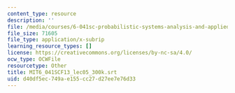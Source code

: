```yaml
---
content_type: resource
description: ''
file: /media/courses/6-041sc-probabilistic-systems-analysis-and-applied-probability-fall-2013/d40df5ec749ae155cc27d27ee7e76d33_MIT6_041SCF13_lec05_300k.srt
file_size: 71605
file_type: application/x-subrip
learning_resource_types: []
license: https://creativecommons.org/licenses/by-nc-sa/4.0/
ocw_type: OCWFile
resourcetype: Other
title: MIT6_041SCF13_lec05_300k.srt
uid: d40df5ec-749a-e155-cc27-d27ee7e76d33
---
```

